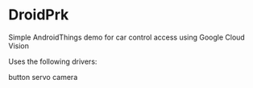 # DroidPrk
Simple  AndroidThings demo for car control access using Google Cloud Vision


Uses the following drivers:

  button
  servo
  camera
